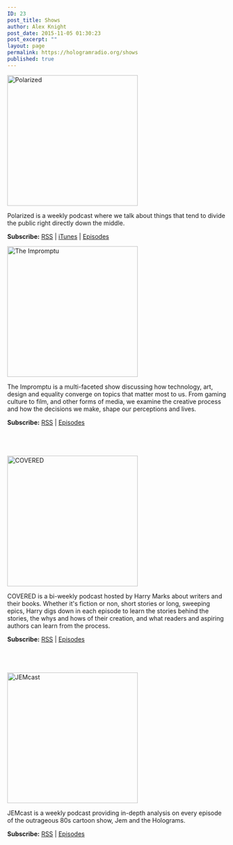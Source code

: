 ```yaml
---
ID: 23
post_title: Shows
author: Alex Knight
post_date: 2015-11-05 01:30:23
post_excerpt: ""
layout: page
permalink: https://hologramradio.org/shows
published: true
---
```

<a href="https://hologramradio.org/polarized"><img src="https://hologramradio.org/images/Polarized-iTunes-300x300.jpg" alt="Polarized" width="300" height="300" class="align none size-medium wp-image-1495" /></a>

Polarized is a weekly podcast where we talk about things that tend to divide the public right directly down the middle.

**Subscribe:** [RSS](http://podcast.hologramradio.org/polarized) | [iTunes](https://itunes.apple.com/ca/podcast/jemcast/id971046630?mt=2) | [Episodes](https://hologramradio.org/polarized)

<a href="https://hologramradio.org/theimpromptu"><img src="https://hologramradio.org/images/theimpromptu-itunes-300x300.jpg" alt="The Impromptu" width="300" height="300" class="align none size-medium wp-image-106" /></a>

The Impromptu is a multi-faceted show discussing how technology, art, design and equality converge on topics that matter most to us. From gaming culture to film, and other forms of media, we examine the creative process and how the  decisions we make, shape our perceptions and lives.

**Subscribe:** [RSS](http://podcast.hologramradio.org/theimpromptu) | [Episodes](https://hologramradio.org/theimpromptu)

<a href="https://geo.itunes.apple.com/us/podcast/hologram-radio-the-impromptu/id497617920?mt=2" style="display:inline-block;overflow:hidden;background:url(http://linkmaker.itunes.apple.com/images/badges/en-us/badge_itunes-lrg.svg) no-repeat;width:165px;height:40px;"></a>

<a href="https://hologramradio.org/covered"><img src="https://hologramradio.org/images/covered_fm-300x300.jpg" alt="COVERED" width="300" height="300" class="align none size-medium wp-image-104" /></a>

COVERED is a bi-weekly podcast hosted by Harry Marks about writers and their books. Whether it's fiction or non, short stories or long, sweeping epics, Harry digs down in each episode to learn the stories behind the stories, the whys and hows of their creation, and what readers and aspiring authors can learn from the process.

**Subscribe:** [RSS](http://podcast.hologramradio.org/covered) | [Episodes](https://hologramradio.org/covered)

<a href="https://geo.itunes.apple.com/us/podcast/covered-harry-c.-marks-covered/id928958238?mt=2" style="display:inline-block;overflow:hidden;background:url(http://linkmaker.itunes.apple.com/images/badges/en-us/badge_itunes-lrg.svg) no-repeat;width:165px;height:40px;"></a>

<a href="https://podcast.hologramradio.org/jemcast"><img src="https://hologramradio.org/images/JEMcast-iTunes-300x300.jpg" alt="JEMcast" width="300" height="300" class="alignnone size-medium wp-image-1567" /></a>

JEMcast is a weekly podcast providing in-depth analysis on every episode of the outrageous 80s cartoon show, Jem and the Holograms.

**Subscribe:** [RSS](http://podcast.hologramradio.org/jemcast) | [Episodes](https://hologramradio.org/jemcast)

<a href="https://geo.itunes.apple.com/us/podcast/hologram-radio-jemcast/id971046630?mt=2" style="display:inline-block;overflow:hidden;background:url(http://linkmaker.itunes.apple.com/images/badges/en-us/badge_itunes-lrg.svg) no-repeat;width:165px;height:40px;"></a>